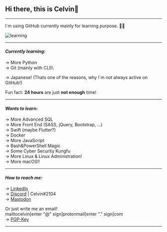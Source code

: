 ## Hi there, this is Celvin👋

---

I´m using GitHub currently mainly for learning purpose. 👨‍💻

![learning](https://user-images.githubusercontent.com/46591058/111866978-67294600-8971-11eb-860b-ac3654b4e51c.gif)

---

#### *Currently learning:*
-> More Python\
-> Git (mainly with CLI)\

-> Japanese! (Thats one of the reasons, why I´m not always active on GitHub!)

Fun fact: **24 hours** are just **not enough** time!

---

#### *Wants to learn:*
-> More Advanced SQL\
-> More Front End (SASS, jQuery, Bootstrap, ...)\
-> Swift (maybe Flutter?)\
-> Docker\
-> More JavaScript\
-> Bash&PowerShell Magic\
-> Some Cyber Security Kungfu\
-> More Linux & Linux Administration!\
-> More macOS!!

---

#### *How to reach me:*
-> [LinkedIn](https://www.linkedin.com/in/celvin-braun/)\
-> [Discord](https://discord.com/) | Celvin#2104\
-> [Mastodon](https://mastodon.social/@CelvinBraun)

Or just write me an email!\
mailtocelvin[enter "@" sign]protonmail[enter "." sign]com\
-> [PGP-Key](https://gist.github.com/CelvinBraun/d921507cffe6a65b92d95479eafd27cd)

---
